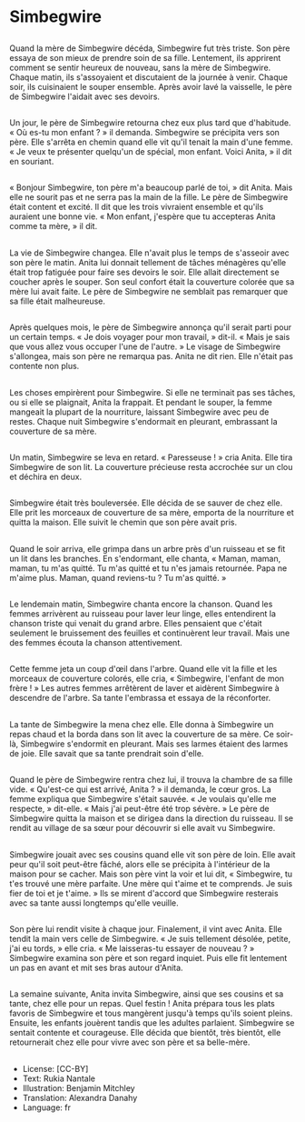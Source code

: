 # Simbegwire

##
Quand la mère de Simbegwire décéda, Simbegwire fut très triste. Son père essaya de son mieux de prendre soin de sa fille. Lentement, ils apprirent comment se sentir heureux de nouveau, sans la mère de Simbegwire. Chaque matin, ils s'assoyaient et discutaient de la journée à venir. Chaque soir, ils cuisinaient le souper ensemble. Après avoir lavé la vaisselle, le père de Simbegwire l'aidait avec ses devoirs.

##
Un jour, le père de Simbegwire retourna chez eux plus tard que d'habitude. « Où es-tu mon enfant ? » il demanda. Simbegwire se précipita vers son père. Elle s'arrêta en chemin quand elle vit qu'il tenait la main d'une femme. « Je veux te présenter quelqu'un de spécial, mon enfant. Voici Anita, » il dit en souriant.

##
« Bonjour Simbegwire, ton père m'a beaucoup parlé de toi, » dit Anita. Mais elle ne sourit pas et ne serra pas la main de la fille. Le père de Simbegwire était content et excité. Il dit que les trois vivraient ensemble et qu'ils auraient une bonne vie. « Mon enfant, j'espère que tu accepteras Anita comme ta mère, » il dit.

##
La vie de Simbegwire changea. Elle n'avait plus le temps de s'asseoir avec son père le matin. Anita lui donnait tellement de tâches ménagères qu'elle était trop fatiguée pour faire ses devoirs le soir. Elle allait directement se coucher après le souper. Son seul confort était la couverture colorée que sa mère lui avait faite. Le père de Simbegwire ne semblait pas remarquer que sa fille était malheureuse.

##
Après quelques mois, le père de Simbegwire annonça qu'il serait parti pour un certain temps. « Je dois voyager pour mon travail, » dit-il. « Mais je sais que vous allez vous occuper l'une de l'autre. » Le visage de Simbegwire s'allongea, mais son père ne remarqua pas. Anita ne dit rien. Elle n'était pas contente non plus.

##
Les choses empirèrent pour Simbegwire. Si elle ne terminait pas ses tâches, ou si elle se plaignait, Anita la frappait. Et pendant le souper, la femme mangeait la plupart de la nourriture, laissant Simbegwire avec peu de restes. Chaque nuit Simbegwire s'endormait en pleurant, embrassant la couverture de sa mère.

##
Un matin, Simbegwire se leva en retard. « Paresseuse ! » cria Anita. Elle tira Simbegwire de son lit. La couverture précieuse resta accrochée sur un clou et déchira en deux.

##
Simbegwire était très bouleversée. Elle décida de se sauver de chez elle. Elle prit les morceaux de couverture de sa mère, emporta de la nourriture et quitta la maison. Elle suivit le chemin que son père avait pris.

##
Quand le soir arriva, elle grimpa dans un arbre près d'un ruisseau et se fit un lit dans les branches. En s'endormant, elle chanta, « Maman, maman, maman, tu m'as quitté. Tu m'as quitté et tu n'es jamais retournée. Papa ne m'aime plus. Maman, quand reviens-tu ? Tu m'as quitté. »

##
Le lendemain matin, Simbegwire chanta encore la chanson. Quand les femmes arrivèrent au ruisseau pour laver leur linge, elles entendirent la chanson triste qui venait du grand arbre. Elles pensaient que c'était seulement le bruissement des feuilles et continuèrent leur travail. Mais une des femmes écouta la chanson attentivement.

##
Cette femme jeta un coup d'œil dans l'arbre. Quand elle vit la fille et les morceaux de couverture colorés, elle cria, « Simbegwire, l'enfant de mon frère ! » Les autres femmes arrêtèrent de laver et aidèrent Simbegwire à descendre de l'arbre. Sa tante l'embrassa et essaya de la réconforter.

##
La tante de Simbegwire la mena chez elle. Elle donna à Simbegwire un repas chaud et la borda dans son lit avec la couverture de sa mère. Ce soir-là, Simbegwire s'endormit en pleurant. Mais ses larmes étaient des larmes de joie. Elle savait que sa tante prendrait soin d'elle.

##
Quand le père de Simbegwire rentra chez lui, il trouva la chambre de sa fille vide. « Qu'est-ce qui est arrivé, Anita ? » il demanda, le cœur gros. La femme expliqua que Simbegwire s'était sauvée. « Je voulais qu'elle me respecte, » dit-elle. « Mais j'ai peut-être été trop sévère. » Le père de Simbegwire quitta la maison et se dirigea dans la direction du ruisseau. Il se rendit au village de sa sœur pour découvrir si elle avait vu Simbegwire.

##
Simbegwire jouait avec ses cousins quand elle vit son père de loin. Elle avait peur qu'il soit peut-être fâché, alors elle se précipita à l'intérieur de la maison pour se cacher. Mais son père vint la voir et lui dit, « Simbegwire, tu t'es trouvé une mère parfaite. Une mère qui t'aime et te comprends. Je suis fier de toi et je t'aime. » Ils se mirent d'accord que Simbegwire resterais avec sa tante aussi longtemps qu'elle veuille.

##
Son père lui rendit visite à chaque jour. Finalement, il vint avec Anita. Elle tendit la main vers celle de Simbegwire. « Je suis tellement désolée, petite, j'ai eu tords, » elle cria. « Me laisseras-tu essayer de nouveau ? » Simbegwire examina son père et son regard inquiet. Puis elle fit lentement un pas en avant et mit ses bras autour d'Anita.

##
La semaine suivante, Anita invita Simbegwire, ainsi que ses cousins et sa tante, chez elle pour un repas. Quel festin ! Anita prépara tous les plats favoris de Simbegwire et tous mangèrent jusqu'à temps qu'ils soient pleins. Ensuite, les enfants jouèrent tandis que les adultes parlaient. Simbegwire se sentait contente et courageuse. Elle décida que bientôt, très bientôt, elle retournerait chez elle pour vivre avec son père et sa belle-mère.

##
* License: [CC-BY]
* Text: Rukia Nantale
* Illustration: Benjamin Mitchley
* Translation: Alexandra Danahy
* Language: fr

